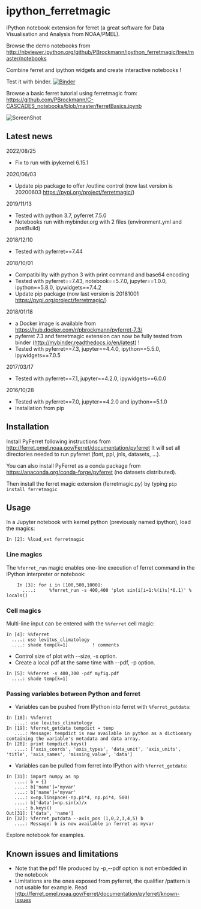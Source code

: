 ipython_ferretmagic
===================

IPython notebook extension for ferret (a great software for Data Visualisation and Analysis from NOAA/PMEL).

Browse the demo notebooks from http://nbviewer.ipython.org/github/PBrockmann/ipython_ferretmagic/tree/master/notebooks

Combine ferret and ipython widgets and create interactive notebooks !

Test it with binder.
[![Binder](https://mybinder.org/badge_logo.svg)](https://mybinder.org/v2/gh/PBrockmann/ipython_ferretmagic/master)

Browse a basic ferret tutorial using ferretmagic from: https://github.com/PBrockmann/C-CASCADES_notebooks/blob/master/ferretBasics.ipynb

![ScreenShot](./images/ferretmagic_widgets.png)

## Latest news 

2022/08/25
 * Fix to run with ipykernel 6.15.1

2020/06/03
 * Update pip package to offer /outline control (now last version is 20200603 https://pypi.org/project/ferretmagic/)

2019/11/13
 * Tested with python 3.7, pyferret 7.5.0
 * Notebooks run with mybinder.org with 2 files (environment.yml and postBuild)

2018/12/10
 * Tested with pyferret==7.44


2018/10/01
 * Compatibility with python 3 with print command and base64 encoding
 * Tested with pyferret==7.43, notebook==5.7.0, jupyter==1.0.0, ipython==5.8.0, ipywidgets==7.4.2
 * Update pip package (now last version is 20181001 https://pypi.org/project/ferretmagic/)

2018/01/18
 * a Docker image is available from https://hub.docker.com/r/pbrockmann/pyferret-7.3/
 * pyferret 7.3 and ferretmagic extension can now be fully tested from binder (http://mybinder.readthedocs.io/en/latest) !
 * Tested with pyferret==7.3, jupyter==4.4.0, ipython==5.5.0, ipywidgets==7.0.5

2017/03/17
 * Tested with pyferret==7.1, jupyter==4.2.0, ipywidgets==6.0.0

2016/10/28
 * Tested with pyferret==7.0, jupyter==4.2.0 and ipython==5.1.0
 * Installation from pip

## Installation

Install PyFerret following instructions from http://ferret.pmel.noaa.gov/Ferret/documentation/pyferret
It will set all directories needed to run pyferret (font, ppl, jnls, datasets, ...).

You can also install PyFerret as a conda package from https://anaconda.org/conda-forge/pyferret (no datasets distributed).

Then install the ferret magic extension (ferretmagic.py) by typing
```pip install ferretmagic```
    
## Usage

In a Jupyter notebook with kernel python (previously named ipython), load the magics:

    In [2]: %load_ext ferretmagic
   
### Line magics

The `%ferret_run` magic enables one-line execution of ferret command in the IPython interpreter or notebook:

```
    In [3]: for i in [100,500,1000]:
      ....: 	%ferret_run -s 400,400 'plot sin(i[i=1:%(i)s]*0.1)' % locals()
```

### Cell magics

Multi-line input can be entered with the `%%ferret` cell magic:

```
In [4]: %%ferret
  ....: use levitus_climatology
  ....: shade temp[k=1]			! comments
```

* Control size of plot with --size, -s option.
* Create a local pdf at the same time with --pdf, -p option.

```
In [5]: %%ferret -s 400,300 -pdf myfig.pdf
  ....: shade temp[k=1]			
```

### Passing variables between Python and ferret 

* Variables can be pushed from IPython into ferret with `%ferret_putdata`:

```
In [18]: %%ferret
   ....: use levitus_climatology
In [19]: %ferret_getdata tempdict = temp
   ....: Message: tempdict is now available in python as a dictionary containing the variable's metadata and data array.
In [20]: print tempdict.keys()
   ....: ['axis_coords', 'axis_types', 'data_unit', 'axis_units', 'title', 'axis_names', 'missing_value', 'data']
```

* Variables can be pulled from ferret into IPython with `%ferret_getdata`:

```
In [31]: import numpy as np
   ....: b = {}
   ....: b['name']='myvar'
   ....: b['name']='myvar'
   ....: x=np.linspace(-np.pi*4, np.pi*4, 500)
   ....: b['data']=np.sin(x)/x
   ....: b.keys()
Out[31]: ['data', 'name']
In [32]: %ferret_putdata --axis_pos (1,0,2,3,4,5) b
   ....: Message: b is now available in ferret as myvar
```

Explore notebook for examples.

## Known issues and limitations

* Note that the pdf file produced by -p,--pdf option is not embedded in the notebook
* Limitations are the ones exposed from pyferret, the qualifier /pattern is not usable for example. Read http://ferret.pmel.noaa.gov/Ferret/documentation/pyferret/known-issues

